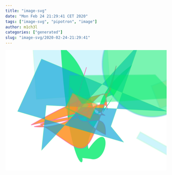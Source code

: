 ```yaml
---
title: "image-svg"
date: "Mon Feb 24 21:29:41 CET 2020"
tags: ["image-svg", "pipotron", "image"]
author: m1ch3l
categories: ["generated"]
slug: "image-svg/2020-02-24-21:29:41"
---
```


![](image.svg)
